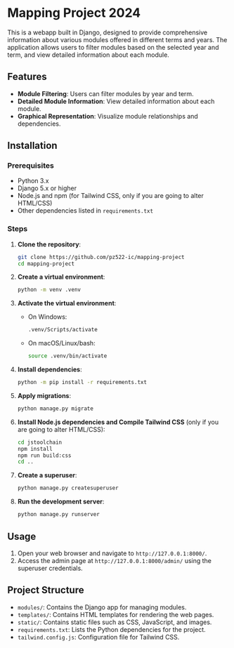 # Mapping Project 2024

This is a webapp built in Django, designed to provide comprehensive information about various modules offered in different terms and years. The application allows users to filter modules based on the selected year and term, and view detailed information about each module.

## Features

- **Module Filtering**: Users can filter modules by year and term.
- **Detailed Module Information**: View detailed information about each module.
- **Graphical Representation**: Visualize module relationships and dependencies.

## Installation

### Prerequisites

- Python 3.x
- Django 5.x or higher
- Node.js and npm (for Tailwind CSS, only if you are going to alter HTML/CSS)
- Other dependencies listed in `requirements.txt`

### Steps

1. **Clone the repository**:

   ```sh
   git clone https://github.com/pz522-ic/mapping-project
   cd mapping-project
   ```

2. **Create a virtual environment**:

   ```sh
   python -m venv .venv
   ```

3. **Activate the virtual environment**:

   - On Windows:
     ```sh
     .venv/Scripts/activate
     ```
   - On macOS/Linux/bash:
     ```sh
     source .venv/bin/activate
     ```

4. **Install dependencies**:

   ```sh
   python -m pip install -r requirements.txt
   ```

5. **Apply migrations**:

   ```sh
   python manage.py migrate
   ```

6. **Install Node.js dependencies and Compile Tailwind CSS** (only if you are going to alter HTML/CSS):

   ```sh
   cd jstoolchain
   npm install
   npm run build:css
   cd ..
   ```

7. **Create a superuser**:

   ```sh
   python manage.py createsuperuser
   ```

8. **Run the development server**:

   ```sh
   python manage.py runserver
   ```

## Usage

1. Open your web browser and navigate to `http://127.0.0.1:8000/`.
2. Access the admin page at `http://127.0.0.1:8000/admin/` using the superuser credentials.

## Project Structure

- `modules/`: Contains the Django app for managing modules.
- `templates/`: Contains HTML templates for rendering the web pages.
- `static/`: Contains static files such as CSS, JavaScript, and images.
- `requirements.txt`: Lists the Python dependencies for the project.
- `tailwind.config.js`: Configuration file for Tailwind CSS.
